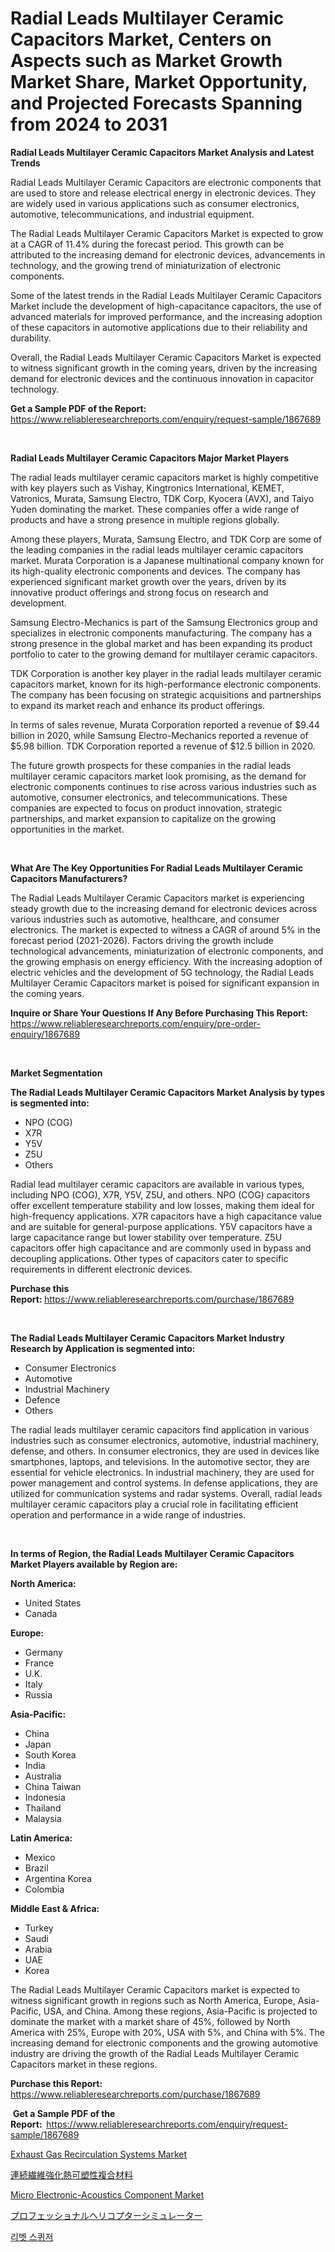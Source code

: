 <p><h1>Radial Leads Multilayer Ceramic Capacitors Market, Centers on Aspects such as Market Growth Market Share, Market Opportunity, and Projected Forecasts Spanning from 2024 to 2031</h1></p><p><strong>Radial Leads Multilayer Ceramic Capacitors Market Analysis and Latest Trends</strong></p>
<p><p>Radial Leads Multilayer Ceramic Capacitors are electronic components that are used to store and release electrical energy in electronic devices. They are widely used in various applications such as consumer electronics, automotive, telecommunications, and industrial equipment.</p><p>The Radial Leads Multilayer Ceramic Capacitors Market is expected to grow at a CAGR of 11.4% during the forecast period. This growth can be attributed to the increasing demand for electronic devices, advancements in technology, and the growing trend of miniaturization of electronic components.</p><p>Some of the latest trends in the Radial Leads Multilayer Ceramic Capacitors Market include the development of high-capacitance capacitors, the use of advanced materials for improved performance, and the increasing adoption of these capacitors in automotive applications due to their reliability and durability.</p><p>Overall, the Radial Leads Multilayer Ceramic Capacitors Market is expected to witness significant growth in the coming years, driven by the increasing demand for electronic devices and the continuous innovation in capacitor technology.</p></p>
<p><strong>Get a Sample PDF of the Report:&nbsp;</strong> <a href="https://www.reliableresearchreports.com/enquiry/request-sample/1867689">https://www.reliableresearchreports.com/enquiry/request-sample/1867689</a></p>
<p>&nbsp;</p>
<p><strong>Radial Leads Multilayer Ceramic Capacitors Major Market Players</strong></p>
<p><p>The radial leads multilayer ceramic capacitors market is highly competitive with key players such as Vishay, Kingtronics International, KEMET, Vatronics, Murata, Samsung Electro, TDK Corp, Kyocera (AVX), and Taiyo Yuden dominating the market. These companies offer a wide range of products and have a strong presence in multiple regions globally.</p><p>Among these players, Murata, Samsung Electro, and TDK Corp are some of the leading companies in the radial leads multilayer ceramic capacitors market. Murata Corporation is a Japanese multinational company known for its high-quality electronic components and devices. The company has experienced significant market growth over the years, driven by its innovative product offerings and strong focus on research and development.</p><p>Samsung Electro-Mechanics is part of the Samsung Electronics group and specializes in electronic components manufacturing. The company has a strong presence in the global market and has been expanding its product portfolio to cater to the growing demand for multilayer ceramic capacitors.</p><p>TDK Corporation is another key player in the radial leads multilayer ceramic capacitors market, known for its high-performance electronic components. The company has been focusing on strategic acquisitions and partnerships to expand its market reach and enhance its product offerings.</p><p>In terms of sales revenue, Murata Corporation reported a revenue of $9.44 billion in 2020, while Samsung Electro-Mechanics reported a revenue of $5.98 billion. TDK Corporation reported a revenue of $12.5 billion in 2020.</p><p>The future growth prospects for these companies in the radial leads multilayer ceramic capacitors market look promising, as the demand for electronic components continues to rise across various industries such as automotive, consumer electronics, and telecommunications. These companies are expected to focus on product innovation, strategic partnerships, and market expansion to capitalize on the growing opportunities in the market.</p></p>
<p>&nbsp;</p>
<p><strong>What Are The Key Opportunities For Radial Leads Multilayer Ceramic Capacitors Manufacturers?</strong></p>
<p><p>The Radial Leads Multilayer Ceramic Capacitors market is experiencing steady growth due to the increasing demand for electronic devices across various industries such as automotive, healthcare, and consumer electronics. The market is expected to witness a CAGR of around 5% in the forecast period (2021-2026). Factors driving the growth include technological advancements, miniaturization of electronic components, and the growing emphasis on energy efficiency. With the increasing adoption of electric vehicles and the development of 5G technology, the Radial Leads Multilayer Ceramic Capacitors market is poised for significant expansion in the coming years.</p></p>
<p><strong>Inquire or Share Your Questions If Any Before Purchasing This Report:</strong> <a href="https://www.reliableresearchreports.com/enquiry/pre-order-enquiry/1867689">https://www.reliableresearchreports.com/enquiry/pre-order-enquiry/1867689</a></p>
<p>&nbsp;</p>
<p><strong>Market Segmentation</strong></p>
<p><strong>The Radial Leads Multilayer Ceramic Capacitors Market Analysis by types is segmented into:</strong></p>
<p><ul><li>NPO (COG)</li><li>X7R</li><li>Y5V</li><li>Z5U</li><li>Others</li></ul></p>
<p><p>Radial lead multilayer ceramic capacitors are available in various types, including NPO (COG), X7R, Y5V, Z5U, and others. NPO (COG) capacitors offer excellent temperature stability and low losses, making them ideal for high-frequency applications. X7R capacitors have a high capacitance value and are suitable for general-purpose applications. Y5V capacitors have a large capacitance range but lower stability over temperature. Z5U capacitors offer high capacitance and are commonly used in bypass and decoupling applications. Other types of capacitors cater to specific requirements in different electronic devices.</p></p>
<p><strong>Purchase this Report:&nbsp;</strong><a href="https://www.reliableresearchreports.com/purchase/1867689">https://www.reliableresearchreports.com/purchase/1867689</a></p>
<p>&nbsp;</p>
<p><strong>The Radial Leads Multilayer Ceramic Capacitors Market Industry Research by Application is segmented into:</strong></p>
<p><ul><li>Consumer Electronics</li><li>Automotive</li><li>Industrial Machinery</li><li>Defence</li><li>Others</li></ul></p>
<p><p>The radial leads multilayer ceramic capacitors find application in various industries such as consumer electronics, automotive, industrial machinery, defense, and others. In consumer electronics, they are used in devices like smartphones, laptops, and televisions. In the automotive sector, they are essential for vehicle electronics. In industrial machinery, they are used for power management and control systems. In defense applications, they are utilized for communication systems and radar systems. Overall, radial leads multilayer ceramic capacitors play a crucial role in facilitating efficient operation and performance in a wide range of industries.</p></p>
<p>&nbsp;</p>
<p><strong>In terms of Region, the Radial Leads Multilayer Ceramic Capacitors Market Players available by Region are:</strong></p>
<p>
    <p> <strong> North America: </strong>
        <ul>
            <li>United States</li>
            <li>Canada</li>
        </ul>
        </p> 
    <p> <strong> Europe: </strong>
        <ul>
            <li>Germany</li>
            <li>France</li>
            <li>U.K.</li>
            <li>Italy</li>
            <li>Russia</li>
        </ul>
        </p> 
    <p> <strong> Asia-Pacific: </strong>
        <ul>
            <li>China</li>
            <li>Japan</li>
            <li>South Korea</li>
            <li>India</li>
            <li>Australia</li>
            <li>China Taiwan</li>
            <li>Indonesia</li>
            <li>Thailand</li>
            <li>Malaysia</li>
        </ul>
        </p> 
    <p> <strong> Latin America: </strong>
        <ul>
            <li>Mexico</li>
            <li>Brazil</li>
            <li>Argentina Korea</li>
            <li>Colombia</li>
        </ul>
        </p> 
    <p> <strong> Middle East & Africa: </strong>
        <ul>
            <li>Turkey</li>
            <li>Saudi</li>
            <li>Arabia</li>
            <li>UAE</li>
            <li>Korea</li>
        </ul>
    </p>
    </p>
<p><p>The Radial Leads Multilayer Ceramic Capacitors market is expected to witness significant growth in regions such as North America, Europe, Asia-Pacific, USA, and China. Among these regions, Asia-Pacific is projected to dominate the market with a market share of 45%, followed by North America with 25%, Europe with 20%, USA with 5%, and China with 5%. The increasing demand for electronic components and the growing automotive industry are driving the growth of the Radial Leads Multilayer Ceramic Capacitors market in these regions.</p></p>
<p><strong>Purchase this Report: </strong><a href="https://www.reliableresearchreports.com/purchase/1867689">https://www.reliableresearchreports.com/purchase/1867689</a></p>
<p>&nbsp;<strong>Get a Sample PDF of the Report:&nbsp;&nbsp;</strong><a href="https://www.reliableresearchreports.com/enquiry/request-sample/1867689">https://www.reliableresearchreports.com/enquiry/request-sample/1867689</a></p>
<p><strong></strong></p>
<p><p><a href="https://issuu.com/reportprime-2/docs/exhaust-gas-recirculation-systems-market-size-2030">Exhaust Gas Recirculation Systems Market</a></p><p><a href="https://medium.com/@jasohung45456/%E9%80%A3%E7%B6%9A%E7%B9%8A%E7%B6%AD%E5%BC%B7%E5%8C%96%E7%86%B1%E5%8F%AF%E5%A1%91%E6%80%A7%E3%82%B3%E3%83%B3%E3%83%9D%E3%82%B8%E3%83%83%E3%83%88%E3%81%AE%E5%B8%82%E5%A0%B4%E3%81%AF-%E5%B8%82%E5%A0%B4%E3%82%B7%E3%82%A7%E3%82%A2-%E5%B8%82%E5%A0%B4%E3%83%88%E3%83%AC%E3%83%B3%E3%83%89-%E5%B8%82%E5%A0%B4%E6%88%90%E9%95%B7%E3%81%AB%E9%96%A2%E3%81%99%E3%82%8B%E6%83%85%E5%A0%B1%E3%82%92%E6%8F%90%E4%BE%9B%E3%81%97%E3%81%BE%E3%81%99-e3c285698808">連続繊維強化熱可塑性複合材料</a></p><p><a href="https://github.com/pjcfca/Market-Research-Report-List-2/blob/main/micro-electronic-acoustics-component-market.md">Micro Electronic-Acoustics Component Market</a></p><p><a href="https://github.com/NashBeahan2023/Market-Research-Report-List-1/blob/main/694815613750.md">プロフェッショナルヘリコプターシミュレーター</a></p><p><a href="https://github.com/royErdmtyan906778/Market-Research-Report-List-1/blob/main/978365612694.md">리벳 스퀴저</a></p></p>
